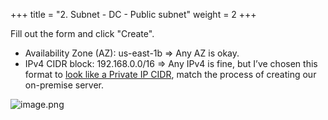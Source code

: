 +++
title = "2. Subnet - DC - Public subnet"
weight = 2
+++


Fill out the form and click "Create".

- Availability Zone (AZ): us-east-1b
⇒ Any AZ is okay.
- IPv4 CIDR block: 192.168.0.0/16
⇒ Any IPv4 is fine, but I’ve chosen this format to [look like a Private IP CIDR](https://en.wikipedia.org/wiki/Private_network#Private_IPv4_addresses), match the process of creating our on-premise server.

![image.png](/images/004-iv-setup-vpc-dc-resources/15-734517-image.png)


